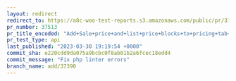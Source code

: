 ```yaml
---
layout: redirect
redirect_to: https://a8c-woo-test-reports.s3.amazonaws.com/public/pr/37513/api/index.html
pr_number: 37513
pr_title_encoded: "Add+Sale+price+and+list+price+blocks+to+pricing+tab+with+pricing+section"
pr_test_type: api
last_published: "2023-03-30 19:19:54 +0000"
commit_sha: e220cdd9da075a9bcbc0f8ab01b2a6fcec18edd4
commit_message: "Fix php linter errors"
branch_name: add/37390
---
```

